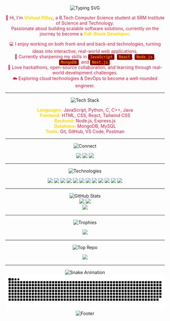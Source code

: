 <div align="center">
    <img src="https://readme-typing-svg.herokuapp.com?font=Fira+Code&size=32&duration=2800&pause=2000&color=FFD700&center=true&vCenter=true&width=600&lines=Hiring+Me?" alt="Typing SVG" />
</div>

<p align="center">
    <span style="color:#DC143C;">👋 Hi, I'm</span> <b style="color:#FFD700;">Vishaal Pillay</b><span style="color:#DC143C;">, a B.Tech Computer Science student at SRM Institute of Science and Technology.</span><br>
    <span style="color:#DC143C;">Passionate about building scalable software solutions, currently on the journey to become a</span> <b style="color:#FFD700;">Full-Stack Developer</b><span style="color:#DC143C;">.</span>
</p>

<p align="center">
    <span style="color:#DC143C;">💻 I enjoy working on both front-end and back-end technologies, turning ideas into interactive, real-world web applications.</span><br>
    <span style="color:#DC143C;">🌟 Currently sharpening my skills in</span> <code style="background-color:#8B0000; color:#FFD700; padding:2px 6px; border-radius:3px;">JavaScript</code><span style="color:#DC143C;">,</span> <code style="background-color:#8B0000; color:#FFD700; padding:2px 6px; border-radius:3px;">React</code><span style="color:#DC143C;">,</span> <code style="background-color:#8B0000; color:#FFD700; padding:2px 6px; border-radius:3px;">Node.js</code><span style="color:#DC143C;">,</span> <code style="background-color:#8B0000; color:#FFD700; padding:2px 6px; border-radius:3px;">MongoDB</code><span style="color:#DC143C;">, and</span> <code style="background-color:#8B0000; color:#FFD700; padding:2px 6px; border-radius:3px;">Next.js</code><span style="color:#DC143C;">.</span><br>
    <span style="color:#DC143C;">🚀 Love hackathons, open-source collaboration, and learning through real-world development challenges.</span><br>
    <span style="color:#DC143C;">☁️ Exploring cloud technologies & DevOps to become a well-rounded engineer.</span>
</p>

---

<div align="center">
    <img src="https://readme-typing-svg.herokuapp.com?font=Fira+Code&size=28&duration=3000&pause=1000&color=FFD700&center=true&vCenter=true&width=400&lines=⚒️+Tech+Stack" alt="Tech Stack" />
</div>

<p align="center" style="color:#DC143C;">
  <strong style="color:#FFD700;">Languages:</strong> <span style="color:#DC143C;">JavaScript, Python, C, C++, Java</span><br/>
  <strong style="color:#FFD700;">Frontend:</strong> <span style="color:#DC143C;">HTML, CSS, React, Tailwind CSS</span><br/>
  <strong style="color:#FFD700;">Backend:</strong> <span style="color:#DC143C;">Node.js, Express.js</span><br/>
  <strong style="color:#FFD700;">Database:</strong> <span style="color:#DC143C;">MongoDB, MySQL</span><br/>
  <strong style="color:#FFD700;">Tools:</strong> <span style="color:#DC143C;">Git, GitHub, VS Code, Postman</span>
</p>

---

<div align="center">
    <img src="https://readme-typing-svg.herokuapp.com?font=Fira+Code&size=28&duration=3000&pause=1000&color=FFD700&center=true&vCenter=true&width=400&lines=🌐+Connect+with+Me" alt="Connect" />
</div>

<p align="center">
  <a href="https://www.instagram.com/vishaal.pillay/"><img src="https://img.shields.io/badge/Instagram-FFD700?style=for-the-badge&logo=instagram&logoColor=DC143C" /></a>
  <a href="https://www.linkedin.com/in/vishaal-pillay-a63527348/"><img src="https://img.shields.io/badge/LinkedIn-DC143C?style=for-the-badge&logo=linkedin&logoColor=FFD700" /></a>
  <a href="mailto:vishaalpillay18@gmail.com"><img src="https://img.shields.io/badge/Gmail-FFD700?style=for-the-badge&logo=gmail&logoColor=DC143C" /></a>
</p>

---

<div align="center">
    <img src="https://readme-typing-svg.herokuapp.com?font=Fira+Code&size=28&duration=3000&pause=1000&color=FFD700&center=true&vCenter=true&width=500&lines=💻+Technologies+I+Use" alt="Technologies" />
</div>

<p align="center">
  <img src="https://img.shields.io/badge/C-FFD700?style=for-the-badge&logo=c&logoColor=8B0000"/>
  <img src="https://img.shields.io/badge/C++-DC143C?style=for-the-badge&logo=c%2B%2B&logoColor=FFD700"/>
  <img src="https://img.shields.io/badge/Java-FFD700?style=for-the-badge&logo=openjdk&logoColor=8B0000"/>
  <img src="https://img.shields.io/badge/JavaScript-DC143C?style=for-the-badge&logo=javascript&logoColor=FFD700"/>
  <img src="https://img.shields.io/badge/Python-FFD700?style=for-the-badge&logo=python&logoColor=8B0000"/>
  <img src="https://img.shields.io/badge/React-DC143C?style=for-the-badge&logo=react&logoColor=FFD700"/>
  <img src="https://img.shields.io/badge/Node.js-FFD700?style=for-the-badge&logo=node.js&logoColor=8B0000"/>
  <img src="https://img.shields.io/badge/MongoDB-DC143C?style=for-the-badge&logo=mongodb&logoColor=FFD700"/>
  <img src="https://img.shields.io/badge/MySQL-FFD700?style=for-the-badge&logo=mysql&logoColor=8B0000"/>
  <img src="https://img.shields.io/badge/Next.js-DC143C?style=for-the-badge&logo=next.js&logoColor=FFD700"/>
  <img src="https://img.shields.io/badge/TensorFlow-FFD700?style=for-the-badge&logo=tensorflow&logoColor=8B0000"/>
  <img src="https://img.shields.io/badge/PyTorch-DC143C?style=for-the-badge&logo=PyTorch&logoColor=FFD700"/>
</p>

---

<div align="center">
    <img src="https://readme-typing-svg.herokuapp.com?font=Fira+Code&size=28&duration=3000&pause=1000&color=FFD700&center=true&vCenter=true&width=400&lines=📊+GitHub+Stats" alt="GitHub Stats" />
</div>

<div align="center">
  <img width="48%" src="https://github-readme-stats.vercel.app/api?username=VishaalPillay&show_icons=true&theme=radical&hide_border=true&bg_color=0d1117&title_color=FFD700&icon_color=DC143C&text_color=DC143C" />
  <img width="48%" src="https://nirzak-streak-stats.vercel.app/?user=VishaalPillay&theme=radical&hide_border=true&background=0d1117&ring=FFD700&fire=DC143C&currStreakLabel=FFD700&sideLabels=FFD700&currStreakNum=DC143C&sideNums=DC143C" />
</div>

<div align="center">
  <img width="48%" src="https://github-readme-stats.vercel.app/api/top-langs/?username=VishaalPillay&layout=compact&theme=radical&hide_border=true&bg_color=0d1117&title_color=FFD700&text_color=DC143C" />
</div>

---

<div align="center">
    <img src="https://readme-typing-svg.herokuapp.com?font=Fira+Code&size=28&duration=3000&pause=1000&color=FFD700&center=true&vCenter=true&width=450&lines=🏆+GitHub+Trophies" alt="Trophies" />
</div>

<p align="center">
  <img src="https://github-profile-trophy.vercel.app/?username=VishaalPillay&theme=radical&no-frame=true&no-bg=true&margin-w=4&column=7" />
</p>

---

<div align="center">
    <img src="https://readme-typing-svg.herokuapp.com?font=Fira+Code&size=24&duration=3000&pause=1000&color=FFD700&center=true&vCenter=true&width=500&lines=🔝+Top+Contributed+Repo" alt="Top Repo" />
</div>

<p align="center">
  <img src="https://github-contributor-stats.vercel.app/api?username=VishaalPillay&limit=5&theme=radical&combine_all_yearly_contributions=true&hide_border=true&bg_color=0d1117&title_color=FFD700&text_color=DC143C" />
</p>

---

<div align="center">
    <img src="https://readme-typing-svg.herokuapp.com?font=Fira+Code&size=28&duration=3000&pause=1000&color=FFD700&center=true&vCenter=true&width=600&lines=🐍+Contribution+Snake" alt="Snake Animation" />
</div>

<picture>
  <source media="(prefers-color-scheme: dark)" srcset="https://raw.githubusercontent.com/VishaalPillay/VishaalPillay/output/github-snake-dark.svg" />
  <source media="(prefers-color-scheme: light)" srcset="https://raw.githubusercontent.com/VishaalPillay/VishaalPillay/output/github-snake.svg" />
  <img alt="github-snake" src="https://raw.githubusercontent.com/VishaalPillay/VishaalPillay/output/github-snake.svg" />
</picture>

<div align="center">
    <img src="https://readme-typing-svg.herokuapp.com?font=Fira+Code&size=20&duration=4000&pause=2000&color=DC143C&center=true&vCenter=true&width=800&lines=Thanks+for+visiting!+Let's+connect+and+build+something+amazing+together!" alt="Footer" />
</div>
